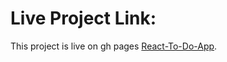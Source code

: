# Live Project Link:

This project is live on gh pages [React-To-Do-App](https://abhishek14k.github.io/React-ToDo-App/).


